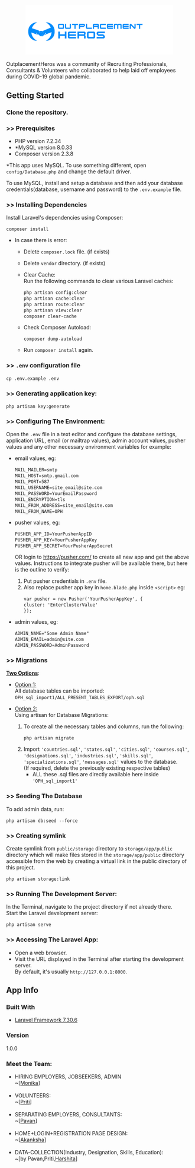 <p align="center"><img src="https://github.com/Monika171/OutplacementHeroes/blob/master/public/profile_pic/oph.jpeg" width="400"></p>

OutplacementHeros was a community of Recruiting Professionals, Consultants & Volunteers who collaborated to help laid off employees during COVID-19 global pandemic.

## Getting Started

<h3>Clone the repository.</h3>

### >> Prerequisites

-   PHP version 7.2.34
-   \*MySQL version 8.0.33
-   Composer version 2.3.8

\*This app uses MySQL. To use something different, open `config/Database.php` and change the default driver.

To use MySQL, install and setup a database and then add your database credentials(database, username and password) to the `.env.example` file.

### >> Installing Dependencies

Install Laravel's dependencies using Composer:

```
composer install
```

-   In case there is error:

    -   Delete `composer.lock` file. (if exists)
    -   Delete `vendor` directory. (if exists)
    -   Clear Cache:  
        Run the following commands to clear various Laravel caches:

        ```
        php artisan config:clear
        php artisan cache:clear
        php artisan route:clear
        php artisan view:clear
        composer clear-cache
        ```

    -   Check Composer Autoload:

        ```
        composer dump-autoload
        ```

    -   Run `composer install` again.

### >> `.env` configuration file

```
cp .env.example .env
```

### >> Generating application key:

```
php artisan key:generate
```

### >> Configuring The Environment:

Open the `.env` file in a text editor and configure the database settings, application URL, email (or mailtrap values), admin account values, pusher values and any other necessary environment variables for example:

-   email values, eg:

        MAIL_MAILER=smtp
        MAIL_HOST=smtp.gmail.com
        MAIL_PORT=587
        MAIL_USERNAME=site_email@site.com
        MAIL_PASSWORD=YourEmailPassword
        MAIL_ENCRYPTION=tls
        MAIL_FROM_ADDRESS=site_email@site.com
        MAIL_FROM_NAME=OPH

-   pusher values, eg:

        PUSHER_APP_ID=YourPusherAppID
        PUSHER_APP_KEY=YourPusherAppKey
        PUSHER_APP_SECRET=YourPusherAppSecret

    OR login to https://pusher.com/ to create all new app and get the above values. Instructions to integrate pusher will be available there, but here is the outline to verify:

    1. Put pusher credentials in `.env` file.
    2. Also replace pusher app key in `home.blade.php` inside `<script>` eg:
        ```
        var pusher = new Pusher('YourPusherAppKey', {
        cluster: 'EnterClusterValue'
        });
        ```

-   admin values, eg:

        ADMIN_NAME="Some Admin Name"
        ADMIN_EMAIL=admin@site.com
        ADMIN_PASSWORD=AdminPassword

### >> Migrations

<b><u>Two Options</u></b>:

-   <u>Option 1:</u>  
    All database tables can be imported:  
    `OPH_sql_import1/ALL_PRESENT_TABLES_EXPORT/oph.sql`

-   <u>Option 2:</u>  
    Using artisan for Database Migrations:

    1. To create all the necessary tables and columns, run the following:
        ```
        php artisan migrate
        ```
    2. Import `'countries.sql'`, `'states.sql'`, `'cities.sql'`, `'courses.sql'`, `'designations.sql'`, `'industries.sql'`, `'skills.sql'`, `'specializations.sql'`, `'messages.sql'` values to the database.  
       (If required, delete the previously existing respective tables)
        - ALL these .sql files are directly available here inside `'OPH_sql_import1'`

### >> Seeding The Database

To add admin data, run:

```
php artisan db:seed --force
```

### >> Creating symlink

Create symlink from `public/storage` directory to `storage/app/public` directory which will make files stored in the `storage/app/public` directory accessible from the web by creating a virtual link in the public directory of this project.

```
php artisan storage:link
```

### >> Running The Development Server:

In the Terminal, navigate to the project directory if not already there.  
Start the Laravel development server:

```
php artisan serve
```

### >> Accessing The Laravel App:

-   Open a web browser.
-   Visit the URL displayed in the Terminal after starting the development server.  
    By default, it's usually `http://127.0.0.1:8000`.

## App Info

### Built With

-   [Laravel Framework 7.30.6](https://laravel.com/docs/7.x/releases)

### Version

1.0.0

### Meet the Team:

-   HIRING EMPLOYERS, JOBSEEKERS, ADMIN<br>
    ~[<a href="https://github.com/Monika171">Monika</a>]<br>
    <br>
-   VOLUNTEERS:<br>
    ~[<a href="https://github.com/Priti-Gowala">Priti</a>]<br>
    <br>
-   SEPARATING EMPLOYERS, CONSULTANTS:<br>
    ~[<a href="https://github.com/pavangv28">Pavan</a>]<br>
    <br>
-   HOME+LOGIN+REGISTRATION PAGE DESIGN:<br>
    ~[<a href="https://github.com/AkankshaBoora">Akanksha</a>]<br>
    <br>
-   DATA-COLLECTION(Industry, Designation, Skills, Education):<br>
    ~[by Pavan,Priti,<a href="https://github.com/Harshita248">Harshita</a>]<br>
    <br>
